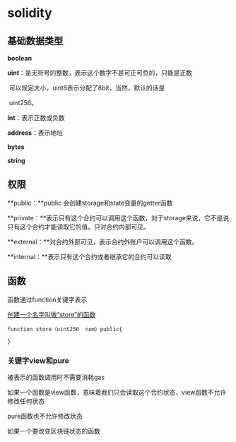 # solidity

## 基础数据类型

**boolean**

**uint**：是无符号的整数，表示这个数字不是可正可负的，只能是正数

​           可以规定大小，uint8表示分配了8bit，当然，默认的话是

​           uint256。

**int**：表示正数或负数

**address**：表示地址

**bytes**

**string**

## 权限

**public：**public 会创建storage和state变量的getter函数

**private：**表示只有这个合约可以调用这个函数，对于storage来说，它不是说只有这个合约才能读取它的值。只对合约内部可见。

**external：**对合约外部可见，表示合约外账户可以调用这个函数。

**internal：**表示只有这个合约或者继承它的合约可以读取

## 函数

函数通过function关键字表示

<u>创建一个名字叫做“store”的函数</u>

`function store（uint256  num）public{`

`}`

###  关键字view和pure

被表示的函数调用时不需要消耗gas

如果一个函数是view函数，意味着我们只会读取这个合约状态，view函数不允许修改任何状态

pure函数也不允许修改状态

如果一个要改变区块链状态的函数



